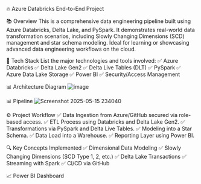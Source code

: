 🔥 Azure Databricks End-to-End Project

📚 Overview
This is a comprehensive data engineering pipeline built using Azure Databricks, Delta Lake, and PySpark. It demonstrates real-world data transformation scenarios, including Slowly Changing Dimensions (SCD) management and star schema modeling. Ideal for learning or showcasing advanced data engineering workflows on the cloud.

🧰 Tech Stack
List the major technologies and tools involved:
✅ Azure Databricks
✅ Delta Lake Gen2
✅ Delta Live Tables (DLT)
✅ PySpark
✅ Azure Data Lake Storage
✅ Power BI
✅ Security/Access Management

📊 Architecture Diagram
![image](https://github.com/user-attachments/assets/485c8964-e1a7-428c-bdb3-d2425b9a38cb)

📊 Pipeline
![Screenshot 2025-05-15 234040](https://github.com/user-attachments/assets/9064e1f2-161a-4358-b240-5020b6996fc3)


⚙️ Project Workflow
✅ Data Ingestion from Azure/GitHub secured via role-based access.
✅ ETL Process using Databricks and Delta Lake Gen2.
✅ Transformations via PySpark and Delta Live Tables.
✅ Modeling into a Star Schema.
✅ Data Load into a Warehouse.
✅ Reporting Layer using Power BI.

🔍 Key Concepts Implemented
✅ Dimensional Data Modeling
✅ Slowly Changing Dimensions (SCD Type 1, 2, etc.)
✅ Delta Lake Transactions
✅ Streaming with Spark
✅ CI/CD via GitHub


📈 Power BI Dashboard



